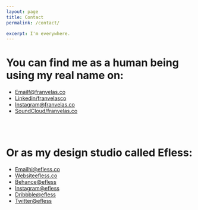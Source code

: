 ```yaml
---
layout: page
title: Contact
permalink: /contact/

excerpt: I'm everywhere.
---
```



# You can find me as a human being using my real name on:

<ul class="category">
  <li><a href="mailto:f@franvelas.co" target="_blank">Email<span class="info">f@franvelas.co</span></a></li>
  <li><a href="https://linkedin.com/in/franvelasco" target="_blank">Linkedin<span class="info">/franvelasco</span></a></li>
  <li><a href="https://instagram.com/franvelas.co" target="_blank">Instagram<span class="info">@franvelas.co</span></a></li>
  <li><a href="https://soundcloud.com/franvelasco" target="_blank">SoundCloud<span class="info">/franvelas.co</span></a></li>
</ul>

<br><br>

# Or as my design studio called Efless:

<ul class="category">
  <li><a href="mailto:hi@efless.co" target="_blank">Email<span class="info">hi@efless.co</span></a></li>
  <li><a href="https://efless.co" target="_blank">Website<span class="info">efless.co</span></a></li>
  <li><a href="https://behance.net/efless" target="_blank">Behance<span class="info">@efless</span></a></li>
  <li><a href="https://instagram.com/efless" target="_blank">Instagram<span class="info">@efless</span></a></li>
  <li><a href="https://dribbble.com/efless" target="_blank">Dribbble<span class="info">@efless</span></a></li>
  <li><a href="https://soundcloud.com/efless" target="_blank">Twitter<span class="info">@efless</span></a></li>
</ul>
